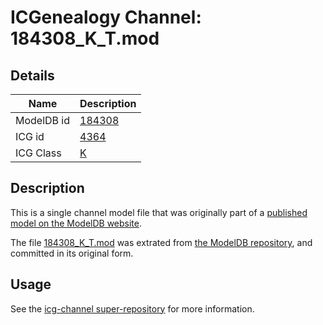 # ICGenealogy Channel: 184308\_K\_T.mod

## Details

Name | Description
---- | -----------
ModelDB id | [184308](http://senselab.med.yale.edu/ModelDB/ShowModel.cshtml?model=184308)
ICG id | [4364](http://icg.neurotheory.ox.ac.uk/channels/1/4364)
ICG Class | [K](http://icg.neurotheory.ox.ac.uk/channels/1)

## Description

This is a single channel model file that was originally part of a [published model on the ModelDB website](http://senselab.med.yale.edu/mModelDB/ShowModel.cshtml?model=184308).

The file [184308\_K\_T.mod](184308_K_T.mod) was extrated from [the ModelDB repository](http://senselab.med.yale.edu/ModelDB/ShowModel.cshtml?model=184308), and committed in its original form.

## Usage

See the [icg-channel super-repository](https://github.com/icgenealogy/icg-channels) for more information.